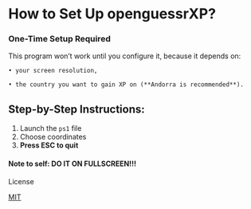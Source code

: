 # How to Set Up openguessrXP?

### One-Time Setup Required

This program won’t work until you configure it, because it depends on:

    • your screen resolution,

    • the country you want to gain XP on (**Andorra is recommended**).

## Step-by-Step Instructions:

   1. Launch the `ps1` file
   2. Choose coordinates
   3. **Press ESC to quit**

#### Note to self: **DO IT ON FULLSCREEN!!!**
License

[MIT](https://raw.githubusercontent.com/Kewals2PL/openguesserXP/refs/heads/main/LICENSE)

